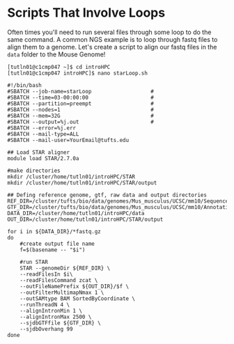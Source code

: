 # Scripts That Involve Loops

Often times you'll need to run several files through some loop to do the same command. A common NGS example is to loop through fastq files to align them to a genome. Let's create a script to align our fastq files in the `data` folder to the Mouse Genome! 

```
[tutln01@c1cmp047 ~]$ cd introHPC
[tutln01@c1cmp047 introHPC]$ nano starLoop.sh
```
```
#!/bin/bash
#SBATCH --job-name=starLoop                   #
#SBATCH --time=03-00:00:00                    #
#SBATCH --partition=preempt                   #
#SBATCH --nodes=1                             #
#SBATCH --mem=32G                             #
#SBATCH --output=%j.out                       #
#SBATCH --error=%j.err                        
#SBATCH --mail-type=ALL
#SBATCH --mail-user=YourEmail@tufts.edu
 
## Load STAR aligner
module load STAR/2.7.0a

#make directories
mkdir /cluster/home/tutln01/introHPC/STAR
mkdir /cluster/home/tutln01/introHPC/STAR/output

## Defing reference genome, gtf, raw data and output directories
REF_DIR=/cluster/tufts/bio/data/genomes/Mus_musculus/UCSC/mm10/Sequence/STAR
GTF_DIR=/cluster/tufts/bio/data/genomes/Mus_musculus/UCSC/mm10/Annotation/Genes/genes.gtf
DATA_DIR=/cluster/home/tutln01/introHPC/data
OUT_DIR=/cluster/home/tutln01/introHPC/STAR/output

for i in ${DATA_DIR}/*fastq.gz
do
    #create output file name
    f=$(basename -- "$i")
   
    #run STAR
    STAR --genomeDir ${REF_DIR} \
    --readFilesIn $i\
    --readFilesCommand zcat \
    --outFileNamePrefix ${OUT_DIR}/$f \
    --outFilterMultimapNmax 1 \
    --outSAMtype BAM SortedByCoordinate \
    --runThreadN 4 \
    --alignIntronMin 1 \
    --alignIntronMax 2500 \
    --sjdbGTFfile ${GTF_DIR} \
    --sjdbOverhang 99
done
```

